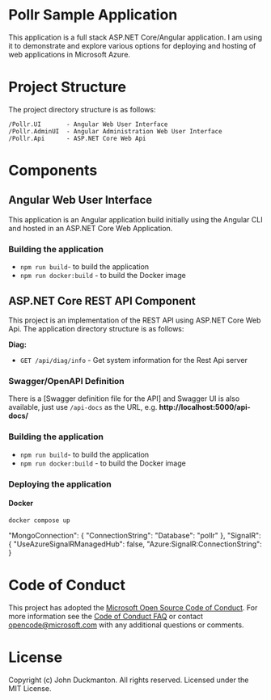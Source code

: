 # Pollr Sample Application

This application is a full stack ASP.NET Core/Angular application. I am using it to demonstrate and explore various options for deploying and hosting of web applications in Microsoft Azure.

# Project Structure

The project directory structure is as follows:

```
/Pollr.UI		- Angular Web User Interface
/Pollr.AdminUI	- Angular Administration Web User Interface
/Pollr.Api		- ASP.NET Core Web Api

```

# Components

## Angular Web User Interface
This application is an Angular application build initially using the Angular CLI and hosted in an ASP.NET Core Web Application.

### Building the application

- `npm run build`- to build the application
- `npm run docker:build` - to build the Docker image

## ASP.NET Core REST API Component

This project is an implementation of the REST API using ASP.NET Core Web Api.
The application directory structure is as follows:

**Diag:**

- `GET /api/diag/info` - Get system information for the Rest Api server

### Swagger/OpenAPI Definition

There is a [Swagger definition file for the API] and Swagger UI is also available, just use `/api-docs` as the URL, e.g. **http://localhost:5000/api-docs/**

### Building the application

- `npm run build`- to build the application
- `npm run docker:build` - to build the Docker image


### Deploying the application
#### Docker

`docker compose up`

  "MongoConnection": {
    "ConnectionString": <Connection string>
    "Database": "pollr"
  },
  "SignalR": {
    "UseAzureSignalRManagedHub": false,
    "Azure:SignalR:ConnectionString": <Connection string>
  }

# Code of Conduct

This project has adopted the [Microsoft Open Source Code of Conduct](https://opensource.microsoft.com/codeofconduct/). For more information see the [Code of Conduct FAQ](https://opensource.microsoft.com/codeofconduct/faq/) or contact [opencode@microsoft.com](mailto:opencode@microsoft.com) with any additional questions or comments.

# License

Copyright (c) John Duckmanton. All rights reserved.
Licensed under the MIT License.
